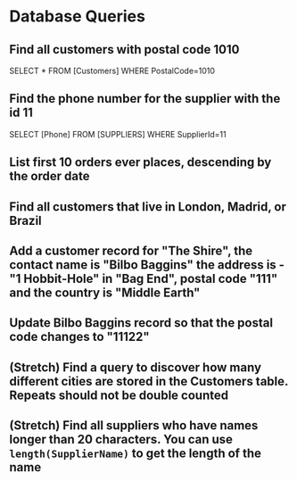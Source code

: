 # Database Queries

## Find all customers with postal code 1010

SELECT * FROM [Customers] WHERE PostalCode=1010

## Find the phone number for the supplier with the id 11

SELECT [Phone] FROM [SUPPLIERS] WHERE SupplierId=11

## List first 10 orders ever places, descending by the order date


## Find all customers that live in London, Madrid, or Brazil

## Add a customer record for "The Shire", the contact name is "Bilbo Baggins" the address is -"1 Hobbit-Hole" in "Bag End", postal code "111" and the country is "Middle Earth"

## Update Bilbo Baggins record so that the postal code changes to "11122"

## (Stretch) Find a query to discover how many different cities are stored in the Customers table. Repeats should not be double counted

## (Stretch) Find all suppliers who have names longer than 20 characters. You can use `length(SupplierName)` to get the length of the name
